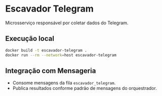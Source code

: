 # Escavador Telegram

Microsserviço responsável por coletar dados do Telegram.

## Execução local
```bash
docker build -t escavador-telegram .
docker run --rm --network=host escavador-telegram
```

## Integração com Mensageria
- Consome mensagens da fila `escavador_telegram`.
- Publica resultados conforme padrão de mensagens do orquestrador.
